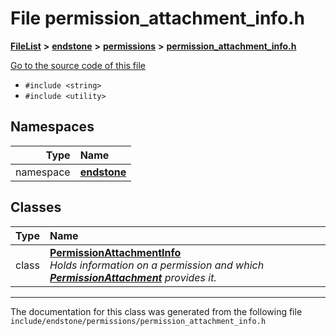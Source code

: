 

# File permission\_attachment\_info.h



[**FileList**](files.md) **>** [**endstone**](dir_6cf277b678674f97c7a2b6b3b2447b33.md) **>** [**permissions**](dir_33a21cc2f228e5ad6b7d1bc8d0d1e9bc.md) **>** [**permission\_attachment\_info.h**](permission__attachment__info_8h.md)

[Go to the source code of this file](permission__attachment__info_8h_source.md)



* `#include <string>`
* `#include <utility>`













## Namespaces

| Type | Name |
| ---: | :--- |
| namespace | [**endstone**](namespaceendstone.md) <br> |


## Classes

| Type | Name |
| ---: | :--- |
| class | [**PermissionAttachmentInfo**](classendstone_1_1PermissionAttachmentInfo.md) <br>_Holds information on a permission and which_ [_**PermissionAttachment**_](classendstone_1_1PermissionAttachment.md) _provides it._ |



















































------------------------------
The documentation for this class was generated from the following file `include/endstone/permissions/permission_attachment_info.h`

